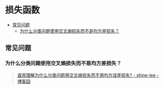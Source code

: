 损失函数
===

- [常见问题](#常见问题)
    - [为什么分类问题使用交叉熵损失而不是均方差损失？](#为什么分类问题使用交叉熵损失而不是均方差损失)

## 常见问题

### 为什么分类问题使用交叉熵损失而不是均方差损失？
> [直观理解为什么分类问题用交叉熵损失而不用均方误差损失? - shine-lee - 博客园](https://www.cnblogs.com/shine-lee/p/12032066.html)


